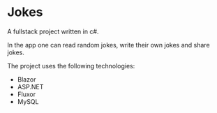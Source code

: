 # Jokes

A fullstack project written in c#. 

In the app one can read random jokes, write their own jokes and share jokes.

The project uses the following technologies:
- Blazor
- ASP.NET
- Fluxor
- MySQL
